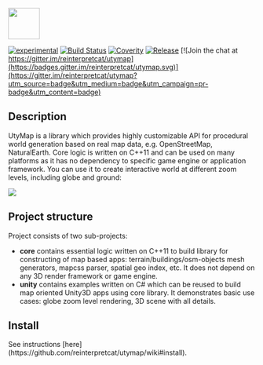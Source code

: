 <a href="https://play.google.com/store/apps/details?id=com.utymap.demo&utm_source=global_co&utm_medium=prtnr&utm_content=Mar2515&utm_campaign=PartBadge&pcampaignid=MKT-Other-global-all-co-prtnr-py-PartBadge-Mar2515-1"><img src="https://play.google.com/intl/en_us/badges/images/generic/en_badge_web_generic.png" alt="" height="64" /></a>

[![experimental](http://badges.github.io/stability-badges/dist/experimental.svg)](http://github.com/badges/stability-badges)
[![Build Status](https://travis-ci.org/reinterpretcat/utymap.svg?branch=master)](https://travis-ci.org/reinterpretcat/utymap)
[![Coverity](https://scan.coverity.com/projects/10159/badge.svg)](https://scan.coverity.com/projects/reinterpretcat-utymap)
[![Release](https://img.shields.io/github/release/reinterpretcat/utymap.svg)](https://github.com/reinterpretcat/utymap/releases/latest)
[![Join the chat at https://gitter.im/reinterpretcat/utymap](https://badges.gitter.im/reinterpretcat/utymap.svg)](https://gitter.im/reinterpretcat/utymap?utm_source=badge&utm_medium=badge&utm_campaign=pr-badge&utm_content=badge)

<h2> Description </h2>

UtyMap is a library which provides highly customizable API for procedural world generation based on real map data, e.g. OpenStreetMap, NaturalEarth. Core logic is written on C++11 and can be used on many platforms as it has no dependency to specific game engine or application framework. You can use it to create interactive world at different zoom levels, including globe and ground:

<img src="https://cloud.githubusercontent.com/assets/1611077/19216383/4c10f3ee-8db9-11e6-8877-b652aa846734.png" />

<h2> Project structure </h2>
Project consists of two sub-projects:
<ul>
    <li><b>core</b> contains essential logic written on C++11 to build library for constructing of map based apps: terrain/buildings/osm-objects mesh generators, mapcss parser, spatial geo index, etc. It does not depend on any 3D render framework or game engine. </li>
    <li><b>unity</b> contains examples written on C# which can be reused to build map oriented Unity3D apps using core library. It demonstrates basic use cases: globe zoom level rendering, 3D scene with all details.</li>
</ul>

<h2> Install </h2>
See instructions [here] (https://github.com/reinterpretcat/utymap/wiki#install).
